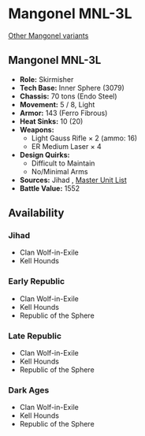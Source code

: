 # Mangonel MNL-3L 

[Other Mangonel variants](../mangonel.md) 

## Mangonel MNL-3L 

- **Role:** Skirmisher 
- **Tech Base:** Inner Sphere (3079) 
- **Chassis:** 70 tons (Endo Steel) 
- **Movement:** 5 / 8, Light 
- **Armor:** 143 (Ferro Fibrous) 
- **Heat Sinks:** 10 (20) 
- **Weapons:** 
  - Light Gauss Rifle × 2 (ammo: 16) 
  - ER Medium Laser × 4 
- **Design Quirks:** 
  - Difficult to Maintain 
  - No/Minimal Arms 
- **Sources:** Jihad , [Master Unit List](http://masterunitlist.info/Unit/Details/2012/mangonel-mnl-3l) 
- **Battle Value:** 1552 

## Availability 

### Jihad 

- Clan Wolf-in-Exile 
- Kell Hounds 

### Early Republic 

- Clan Wolf-in-Exile 
- Kell Hounds 
- Republic of the Sphere 

### Late Republic 

- Clan Wolf-in-Exile 
- Kell Hounds 
- Republic of the Sphere 

### Dark Ages 

- Clan Wolf-in-Exile 
- Kell Hounds 
- Republic of the Sphere 

